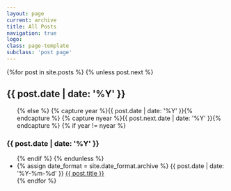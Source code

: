```yaml
---
layout: page
current: archive
title: All Posts
navigation: true
logo:
class: page-template
subclass: 'post page'
---
```

<div class="well article">
{%for post in site.posts %}
   {% unless post.next %}
       <h2>{{ post.date | date: '%Y' }}</h2>
       <ul>
   {% else %}
       {% capture year %}{{ post.date | date: '%Y' }}{% endcapture %}
       {% capture nyear %}{{ post.next.date | date: '%Y' }}{% endcapture %}
       {% if year != nyear %}
           </ul>
           <h3>{{ post.date | date: '%Y' }}</h3>
           <ul>
       {% endif %}
   {% endunless %}
   <li><span class="post-date">
       {% assign date_format = site.date_format.archive %}
       {{ post.date | date: '%Y-%m-%d' }} </span><a href=".{{ post.url }}" target="_blank">{{ post.title }}</a></li>
{% endfor %}
</ul>
</div>